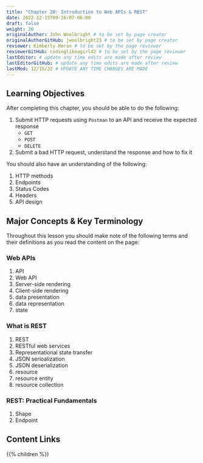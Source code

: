 ```yaml
---
title: "Chapter 20: Introduction to Web APIs & REST"
date: 2022-12-15T09:16:07-06:00
draft: false
weight: 20
originalAuthor: John Woolbright # to be set by page creator
originalAuthorGitHub: jwoolbright23 # to be set by page creator
reviewer: Kimberly Horan # to be set by the page reviewer
reviewerGitHub: codinglikeagirl42 # to be set by the page reviewer
lastEditor: # update any time edits are made after review
lastEditorGitHub: # update any time edits are made after review
lastMod: 12/15/22 # UPDATE ANY TIME CHANGES ARE MADE
---
```


## Learning Objectives

After completing this chapter, you should be able to do the following:

1. Submit HTTP requests using `Postman` to an API and receive the expected response
    - `GET`
    - `POST`
    - `DELETE`
1. Submit a bad HTTP request, understand the response and how to fix it

You should also have an understanding of the following:

1. HTTP methods
1. Endpoints
1. Status Codes
1. Headers
1. API design 

## Major Concepts & Key Terminology

Throughout this lesson you should make note of the following terms and their definitions as you read the content on the page:

### Web APIs

1. API
1. Web API
1. Server-side rendering
1. Client-side rendering
1. data presentation
1. data representation
1. state

### What is REST

1. REST
1. RESTful web services
1. Representational state transfer
1. JSON serioalization
1. JSON deserialization
1. resource
1. resource entity
1. resource collection

### REST: Practical Fundamentals

1. Shape
1. Endpoint

## Content Links

{{% children %}}
